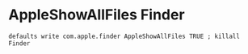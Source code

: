 # AppleShowAllFiles Finder

```shell
defaults write com.apple.finder AppleShowAllFiles TRUE ; killall Finder
```
